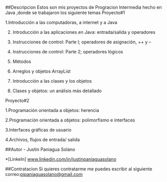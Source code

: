 ##Descripcion 
Estos son mis proyectos de Progracion Intermedia  hecho en Java ,donde se trabajaron los siguiente temas
Proyecto#1

1.Introducción a las computadoras, a internet y a Java 

2. Introducción a las aplicaciones en Java: entrada/salida y operadores
   
3. Instrucciones de control: Parte I; operadores de asignación, ++ y –
  
5. Instrucciones de control: Parte 2; operadores lógicos
   
6. Métodos
   
7. Arreglos y objetos ArrayList
    
8. Introducción a las clases y los objetos

9. Clases y objetos: un análisis más detallado
    

Proyecto#2

1.Programación orientada a objetos: herencia  

2.Programación orientada a objetos: polimorfismo e interfaces 

3.Interfaces gráficas de usuario 

4.Archivos, flujos de entrada/ salida 

##Autor - Justin Paniagua Solano

*[LinkeIn] www.linkedin.com/in/justinpaniaguasolano

##Contratacion Si quieres contratarme me puedes escribir al siguiente correo:pjpaniaguasolano@gmail.com
